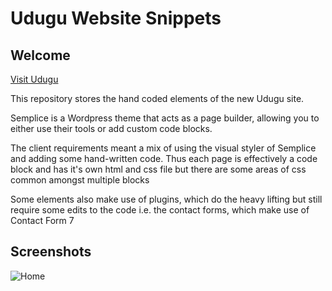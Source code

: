 # Udugu Website Snippets

## Welcome

[Visit Udugu](http://www.udugufs.com/)

This repository stores the hand coded elements of the new Udugu site.

Semplice is a Wordpress theme that acts as a page builder, allowing you to either use their tools or add custom code blocks.

The client requirements meant a mix of using the visual styler of Semplice and adding some hand-written code. Thus each page is effectively a code block and has it's own html and css file but there are some areas of css common amongst multiple blocks

Some elements also make use of plugins, which do the heavy lifting but still require some edits to the code i.e. the contact forms, which make use of Contact Form 7

## Screenshots

![Home](https://imgur.com/BWZfNay.jpg)
